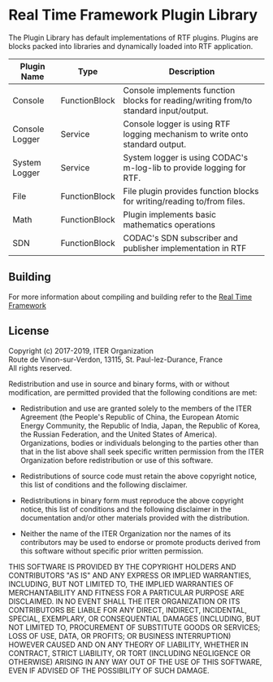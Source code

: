 # Real Time Framework Plugin Library

The Plugin Library has default implementations of RTF plugins. Plugins are blocks packed into libraries and dynamically loaded into RTF application.

| Plugin Name | Type | Description |
|-------------|------|-------------|
| Console  | FunctionBlock | Console implements function blocks for reading/writing from/to standard input/output. |
| Console Logger | Service | Console logger is using RTF logging mechanism to write onto standard output. |
| System Logger | Service | System logger is using CODAC's m-log-lib to provide logging for RTF. |
| File | FunctionBlock | File plugin provides function blocks for writing/reading to/from files. |
| Math | FunctionBlock | Plugin implements basic mathematics operations |
| SDN  | FunctionBlock | CODAC's SDN subscriber and publisher implementation in RTF |

## Building

For more information about compiling and building refer to the [Real Time Framework](../../README.md)

## License

Copyright (c) 2017-2019, ITER Organization<br/>
Route de Vinon-sur-Verdon, 13115, St. Paul-lez-Durance, France<br/>
All rights reserved.

Redistribution and use in source and binary forms, with or without
modification, are permitted provided that the following conditions are met:

* Redistribution and use are granted solely to the members of the ITER
  Agreement (the People's Republic of China, the European Atomic Energy
  Community, the Republic of India, Japan, the Republic of Korea,
  the Russian Federation, and the United States of America).
  Organizations, bodies or individuals belonging to the parties other
  than that in the list above shall seek specific written permission
  from the ITER Organization before redistribution or use of this software.

* Redistributions of source code must retain the above copyright
  notice, this list of conditions and the following disclaimer.

* Redistributions in binary form must reproduce the above copyright
  notice, this list of conditions and the following disclaimer in the
  documentation and/or other materials provided with the distribution.

* Neither the name of the ITER Organization nor the names of its
  contributors may be used to endorse or promote products derived from
  this software without specific prior written permission.

THIS SOFTWARE IS PROVIDED BY THE COPYRIGHT HOLDERS AND CONTRIBUTORS "AS IS" AND
ANY EXPRESS OR IMPLIED WARRANTIES, INCLUDING, BUT NOT LIMITED TO, THE IMPLIED
WARRANTIES OF MERCHANTABILITY AND FITNESS FOR A PARTICULAR PURPOSE ARE
DISCLAIMED. IN NO EVENT SHALL THE ITER ORGANIZATION OR ITS CONTRIBUTORS BE
LIABLE FOR ANY DIRECT, INDIRECT, INCIDENTAL, SPECIAL, EXEMPLARY, OR
CONSEQUENTIAL DAMAGES (INCLUDING, BUT NOT LIMITED TO, PROCUREMENT OF SUBSTITUTE
GOODS OR SERVICES; LOSS OF USE, DATA, OR PROFITS; OR BUSINESS INTERRUPTION)
HOWEVER CAUSED AND ON ANY THEORY OF LIABILITY, WHETHER IN CONTRACT, STRICT
LIABILITY, OR TORT (INCLUDING NEGLIGENCE OR OTHERWISE) ARISING IN ANY WAY OUT
OF THE USE OF THIS SOFTWARE, EVEN IF ADVISED OF THE POSSIBILITY OF SUCH DAMAGE.